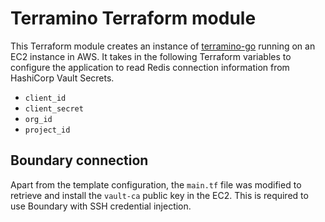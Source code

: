 # Terramino Terraform module

This Terraform module creates an instance of [terramino-go](https://github.com/hashicorp-education/terramino-go) running on an EC2 instance in AWS. It takes in the following Terraform variables to configure the application to read Redis connection information from HashiCorp Vault Secrets.

- `client_id`
- `client_secret`
- `org_id`
- `project_id`

## Boundary connection
Apart from the template configuration, the `main.tf` file was modified to retrieve and install the `vault-ca` public key in the EC2.
This is required to use Boundary with SSH credential injection.